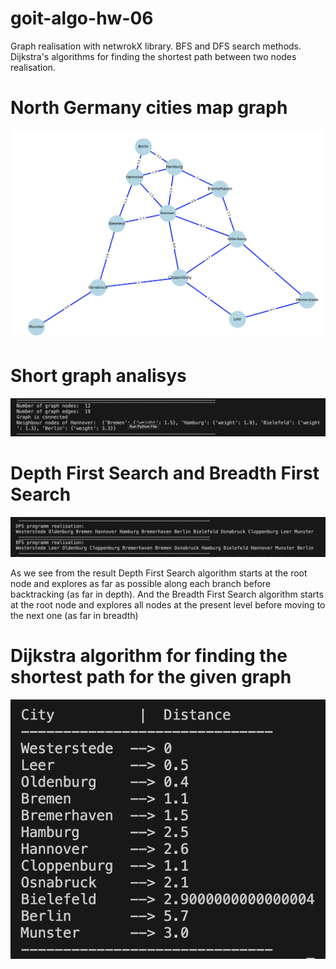 # goit-algo-hw-06

Graph realisation with netwrokX library. BFS and DFS search methods. Dijkstra's algorithms for finding the shortest path between two nodes realisation.

# North Germany cities map graph

![North Germany cities graph](images/north_germany_map_graph.png)

# Short graph analisys

![Graph analisys](images/graph_analisys.png)

# Depth First Search and Breadth First Search

![DFS and BFS for the given graph](images/dfs_bfs_results.png)

As we see from the result Depth First Search algorithm starts at the root node and explores as far as possible along each branch before backtracking (as far in depth). And the Breadth First Search algorithm starts at the root node and explores all nodes at the present level before moving to the next one (as far in breadth)

# Dijkstra algorithm for finding the shortest path for the given graph

![Dijkstra Algorithms](images/dijkstra_algorithm.png)
